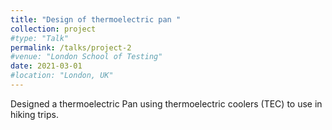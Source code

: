 ```yaml
---
title: "Design of thermoelectric pan "
collection: project
#type: "Talk"
permalink: /talks/project-2
#venue: "London School of Testing"
date: 2021-03-01 
#location: "London, UK"
---
```



Designed a thermoelectric Pan using thermoelectric coolers (TEC) to use in hiking trips.
